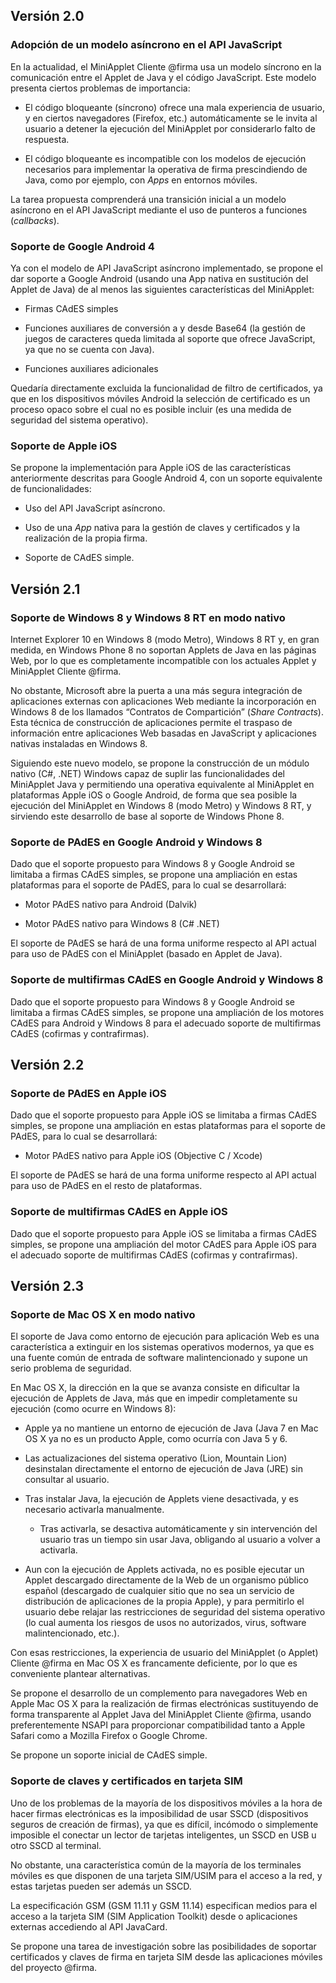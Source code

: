
## Versión 2.0

### Adopción de un modelo asíncrono en el API JavaScript

En la actualidad, el MiniApplet Cliente @firma usa un modelo síncrono en
la comunicación entre el Applet de Java y el código JavaScript. Este
modelo presenta ciertos problemas de importancia:

-   El código bloqueante (síncrono) ofrece una mala experiencia de
    usuario, y en ciertos navegadores (Firefox, etc.) automáticamente se
    le invita al usuario a detener la ejecución del MiniApplet por
    considerarlo falto de respuesta.

-   El código bloqueante es incompatible con los modelos de ejecución
    necesarios para implementar la operativa de firma prescindiendo de
    Java, como por ejemplo, con *Apps* en entornos móviles.

La tarea propuesta comprenderá una transición inicial a un modelo
asíncrono en el API JavaScript mediante el uso de punteros a funciones
(*callbacks*).

### Soporte de Google Android 4

Ya con el modelo de API JavaScript asíncrono implementado, se propone el
dar soporte a Google Android (usando una App nativa en sustitución del
Applet de Java) de al menos las siguientes características del
MiniApplet:

-   Firmas CAdES simples

-   Funciones auxiliares de conversión a y desde Base64 (la gestión de
    juegos de caracteres queda limitada al soporte que ofrece
    JavaScript, ya que no se cuenta con Java).

-   Funciones auxiliares adicionales

Quedaría directamente excluida la funcionalidad de filtro de
certificados, ya que en los dispositivos móviles Android la selección de
certificado es un proceso opaco sobre el cual no es posible incluir (es
una medida de seguridad del sistema operativo).

### Soporte de Apple iOS

Se propone la implementación para Apple iOS de las características
anteriormente descritas para Google Android 4, con un soporte
equivalente de funcionalidades:

-   Uso del API JavaScript asíncrono.

-   Uso de una *App* nativa para la gestión de claves y certificados y
    la realización de la propia firma.

-   Soporte de CAdES simple.

## Versión 2.1

### Soporte de Windows 8 y Windows 8 RT en modo nativo

Internet Explorer 10 en Windows 8 (modo Metro), Windows 8 RT y, en gran
medida, en Windows Phone 8 no soportan Applets de Java en las páginas
Web, por lo que es completamente incompatible con los actuales Applet y
MiniApplet Cliente @firma.

No obstante, Microsoft abre la puerta a una más segura integración de
aplicaciones externas con aplicaciones Web mediante la incorporación en
Windows 8 de los llamados “Contratos de Compartición” (*Share
Contracts*). Esta técnica de construcción de aplicaciones permite el
traspaso de información entre aplicaciones Web basadas en JavaScript y
aplicaciones nativas instaladas en Windows 8.

Siguiendo este nuevo modelo, se propone la construcción de un módulo
nativo (C#, .NET) Windows capaz de suplir las funcionalidades del
MiniApplet Java y permitiendo una operativa equivalente al MiniApplet en
plataformas Apple iOS o Google Android, de forma que sea posible la
ejecución del MiniApplet en Windows 8 (modo Metro) y Windows 8 RT, y
sirviendo este desarrollo de base al soporte de Windows Phone 8.

### Soporte de PAdES en Google Android y Windows 8

Dado que el soporte propuesto para Windows 8 y Google Android se
limitaba a firmas CAdES simples, se propone una ampliación en estas
plataformas para el soporte de PAdES, para lo cual se desarrollará:

-   Motor PAdES nativo para Android (Dalvik)

-   Motor PAdES nativo para Windows 8 (C# .NET)

El soporte de PAdES se hará de una forma uniforme respecto al API actual
para uso de PAdES con el MiniApplet (basado en Applet de Java).

### Soporte de multifirmas CAdES en Google Android y Windows 8

Dado que el soporte propuesto para Windows 8 y Google Android se
limitaba a firmas CAdES simples, se propone una ampliación de los
motores CAdES para Android y Windows 8 para el adecuado soporte de
multifirmas CAdES (cofirmas y contrafirmas).

## Versión 2.2

### Soporte de PAdES en Apple iOS

Dado que el soporte propuesto para Apple iOS se limitaba a firmas CAdES
simples, se propone una ampliación en estas plataformas para el soporte
de PAdES, para lo cual se desarrollará:

-   Motor PAdES nativo para Apple iOS (Objective C / Xcode)

El soporte de PAdES se hará de una forma uniforme respecto al API actual
para uso de PAdES en el resto de plataformas.

### Soporte de multifirmas CAdES en Apple iOS

Dado que el soporte propuesto para Apple iOS se limitaba a firmas CAdES
simples, se propone una ampliación del motor CAdES para Apple iOS para
el adecuado soporte de multifirmas CAdES (cofirmas y contrafirmas).

## Versión 2.3

### Soporte de Mac OS X en modo nativo

El soporte de Java como entorno de ejecución para aplicación Web es una
característica a extinguir en los sistemas operativos modernos, ya que
es una fuente común de entrada de software malintencionado y supone un
serio problema de seguridad.

En Mac OS X, la dirección en la que se avanza consiste en dificultar la
ejecución de Applets de Java, más que en impedir completamente su
ejecución (como ocurre en Windows 8):

-   Apple ya no mantiene un entorno de ejecución de Java (Java 7 en Mac
    OS X ya no es un producto Apple, como ocurría con Java 5 y 6.

-   Las actualizaciones del sistema operativo (Lion, Mountain Lion)
    desinstalan directamente el entorno de ejecución de Java (JRE) sin
    consultar al usuario.

-   Tras instalar Java, la ejecución de Applets viene desactivada, y es
    necesario activarla manualmente.

    -   Tras activarla, se desactiva automáticamente y sin intervención
        del usuario tras un tiempo sin usar Java, obligando al usuario a
        volver a activarla.

-   Aun con la ejecución de Applets activada, no es posible ejecutar un
    Applet descargado directamente de la Web de un organismo público
    español (descargado de cualquier sitio que no sea un servicio de
    distribución de aplicaciones de la propia Apple), y para permitirlo
    el usuario debe relajar las restricciones de seguridad del sistema
    operativo (lo cual aumenta los riesgos de usos no autorizados,
    virus, software malintencionado, etc.).

Con esas restricciones, la experiencia de usuario del MiniApplet (o
Applet) Cliente @firma en Mac OS X es francamente deficiente, por lo que
es conveniente plantear alternativas.

Se propone el desarrollo de un complemento para navegadores Web en Apple
Mac OS X para la realización de firmas electrónicas sustituyendo de
forma transparente al Applet Java del MiniApplet Cliente @firma, usando
preferentemente NSAPI para proporcionar compatibilidad tanto a Apple
Safari como a Mozilla Firefox o Google Chrome.

Se propone un soporte inicial de CAdES simple.

### Soporte de claves y certificados en tarjeta SIM

Uno de los problemas de la mayoría de los dispositivos móviles a la hora
de hacer firmas electrónicas es la imposibilidad de usar SSCD
(dispositivos seguros de creación de firmas), ya que es difícil,
incómodo o simplemente imposible el conectar un lector de tarjetas
inteligentes, un SSCD en USB u otro SSCD al terminal.

No obstante, una característica común de la mayoría de los terminales
móviles es que disponen de una tarjeta SIM/USIM para el acceso a la red,
y estas tarjetas pueden ser además un SSCD.

La especificación GSM (GSM 11.11 y GSM 11.14) especifican medios para el
acceso a la tarjeta SIM (SIM Application Toolkit) desde o aplicaciones
externas accediendo al API JavaCard.

Se propone una tarea de investigación sobre las posibilidades de
soportar certificados y claves de firma en tarjeta SIM desde las
aplicaciones móviles del proyecto @firma.
